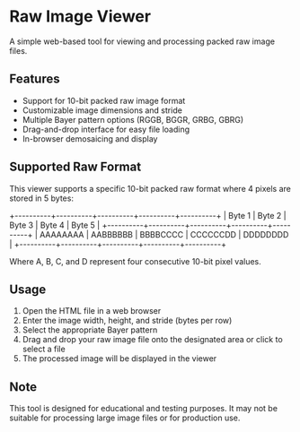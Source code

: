 # Raw Image Viewer

A simple web-based tool for viewing and processing packed raw image files.

## Features

- Support for 10-bit packed raw image format
- Customizable image dimensions and stride
- Multiple Bayer pattern options (RGGB, BGGR, GRBG, GBRG)
- Drag-and-drop interface for easy file loading
- In-browser demosaicing and display

## Supported Raw Format

This viewer supports a specific 10-bit packed raw format where 4 pixels are stored in 5 bytes:

+----------+----------+----------+----------+----------+
| Byte 1   |  Byte 2  |  Byte 3  |   Byte 4 |  Byte 5  |
+----------+----------+----------+----------+----------+
| AAAAAAAA | AABBBBBB | BBBBCCCC | CCCCCCDD | DDDDDDDD |
+----------+----------+----------+----------+----------+

Where A, B, C, and D represent four consecutive 10-bit pixel values.

## Usage

1. Open the HTML file in a web browser
2. Enter the image width, height, and stride (bytes per row)
3. Select the appropriate Bayer pattern
4. Drag and drop your raw image file onto the designated area or click to select a file
5. The processed image will be displayed in the viewer

## Note

This tool is designed for educational and testing purposes. It may not be suitable for processing large image files or for production use.
